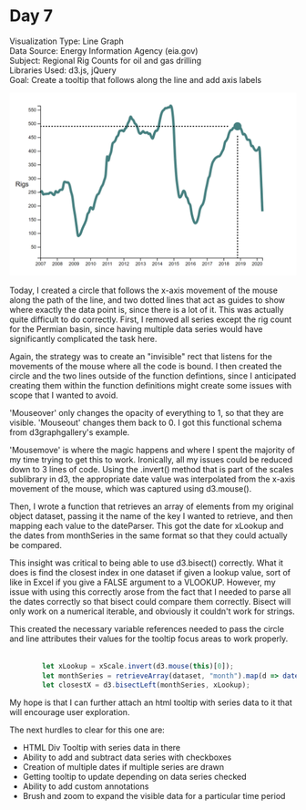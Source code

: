 # Day 7

Visualization Type: Line Graph <br>
Data Source: Energy Information Agency (eia.gov) <br>
Subject: Regional Rig Counts for oil and gas drilling <br>
Libraries Used: d3.js, jQuery <br>
Goal: Create a tooltip that follows along the line and add axis labels<br>

![Day Seven](day7.png)

Today, I created a circle that follows the x-axis movement of the mouse along the path of the line, and two dotted lines that act as guides to show where exactly the data point is, since there is a lot of it. This was actually quite difficult to do correctly. First, I removed all series except the rig count for the Permian basin, since having multiple data series would have significantly complicated the task here. 

Again, the strategy was to create an "invisible" rect that listens for the movements of the mouse where all the code is bound. I then created the circle and the two lines outside of the function defintions, since I anticipated creating them within the function definitions might create some issues with scope that I wanted to avoid. 

'Mouseover' only changes the opacity of everything to 1, so that they are visible. 'Mouseout' changes them back to 0. I got this functional schema from d3graphgallery's example. 

'Mousemove' is where the magic happens and where I spent the majority of my time trying to get this to work. Ironically, all my issues could be reduced down to 3 lines of code. Using the .invert() method that is part of the scales sublibrary in d3, the appropriate date value was interpolated from the x-axis movement of the mouse, which was captured using d3.mouse(). 

Then, I wrote a function that retrieves an array of elements from my original object dataset, passing it the name of the key I wanted to retrieve, and then mapping each value to the dateParser. This got the date for xLookup and the dates from monthSeries in the same format so that they could actually be compared. 

This insight was critical to being able to use d3.bisect() correctly. What it does is find the closest index in one dataset if given a lookup value, sort of like in Excel if you give a FALSE argument to a VLOOKUP. However, my issue with using this correctly arose from the fact that I needed to parse all the dates correctly so that bisect could compare them correctly. Bisect will only work on a numerical iterable, and obviously it couldn't work for strings. 

This created the necessary variable references needed to pass the circle and line attributes their values for the tooltip focus areas to work properly.

```javascript

        let xLookup = xScale.invert(d3.mouse(this)[0]);
        let monthSeries = retrieveArray(dataset, "month").map(d => dateParser(d));
        let closestX = d3.bisectLeft(monthSeries, xLookup);

```

My hope is that I can further attach an html tooltip with series data to it that will encourage user exploration. 

The next hurdles to clear for this one are: 

<ul>

<li>HTML Div Tooltip with series data in there</li>
<li>Ability to add and subtract data series with checkboxes</li>
<li>Creation of multiple dates if multiple series are drawn</li>
<li>Getting tooltip to update depending on data series checked</li>
<li>Ability to add custom annotations</li>
<li>Brush and zoom to expand the visible data for a particular time period</li>

</ul>